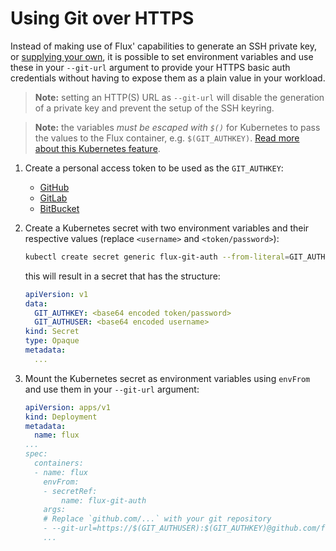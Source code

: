 # Using Git over HTTPS

Instead of making use of Flux' capabilities to generate an SSH private
key, or [supplying your own](provide-own-ssh-key.md), it is possible to
set environment variables and use these in your `--git-url` argument to
provide your HTTPS basic auth credentials without having to expose them
as a plain value in your workload.

> **Note:** setting an HTTP(S) URL as `--git-url` will disable the
> generation of a private key and prevent the setup of the SSH keyring.

> **Note:** the variables _must be escaped with `$()`_ for Kubernetes
> to pass the values to the Flux container, e.g. `$(GIT_AUTHKEY)`.
> [Read more about this Kubernetes feature](https://kubernetes.io/docs/tasks/inject-data-application/define-environment-variable-container/#using-environment-variables-inside-of-your-config).

1. Create a personal access token to be used as the `GIT_AUTHKEY`:

   - [GitHub](https://help.github.com/en/articles/creating-a-personal-access-token-for-the-command-line)
   - [GitLab](https://docs.gitlab.com/ee/user/profile/personal_access_tokens.html#creating-a-personal-access-token)
   - [BitBucket](https://confluence.atlassian.com/bitbucketserver/personal-access-tokens-939515499.html)

1. Create a Kubernetes secret with two environment variables and their
   respective values (replace `<username>` and `<token/password>`):

   ```sh
   kubectl create secret generic flux-git-auth --from-literal=GIT_AUTHUSER=<username> --from-literal=GIT_AUTHKEY=<token/password>
   ```

   this will result in a secret that has the structure:

   ```yaml
   apiVersion: v1
   data:
     GIT_AUTHKEY: <base64 encoded token/password>
     GIT_AUTHUSER: <base64 encoded username>
   kind: Secret
   type: Opaque
   metadata:
     ...
   ```

1. Mount the Kubernetes secret as environment variables using `envFrom`
   and use them in your `--git-url` argument:

   ```yaml
   apiVersion: apps/v1
   kind: Deployment
   metadata:
     name: flux
   ...
   spec:
     containers:
     - name: flux
       envFrom:
       - secretRef:
           name: flux-git-auth
       args:
       # Replace `github.com/...` with your git repository 
       - --git-url=https://$(GIT_AUTHUSER):$(GIT_AUTHKEY)@github.com/fluxcd/flux-get-started.git
       ...
   ```
